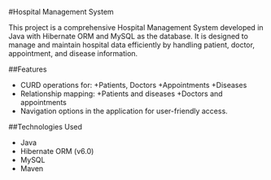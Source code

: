 #Hospital Management System

This project is a comprehensive Hospital Management System developed in Java with Hibernate ORM and MySQL as the database. It is designed to manage and maintain hospital data efficiently by handling patient, doctor, appointment, and disease information.

##Features

- CURD operations for:
    +Patients, Doctors
    +Appointments
    +Diseases
- Relationship mapping:
    +Patients and diseases
    +Doctors and appointments
- Navigation options in the application for user-friendly access.

##Technologies Used
- Java
- Hibernate ORM (v6.0)
- MySQL
- Maven
